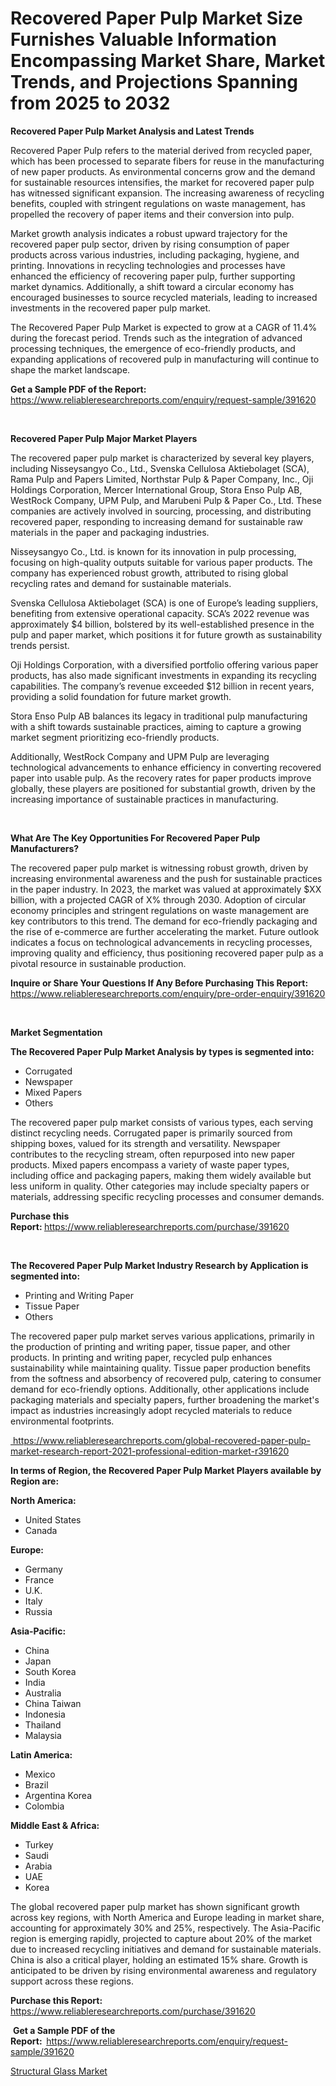 <p><h1>Recovered Paper Pulp Market Size Furnishes Valuable Information Encompassing Market Share, Market Trends, and Projections Spanning from 2025 to 2032</h1></p><p><strong>Recovered Paper Pulp Market Analysis and Latest Trends</strong></p>
<p><p>Recovered Paper Pulp refers to the material derived from recycled paper, which has been processed to separate fibers for reuse in the manufacturing of new paper products. As environmental concerns grow and the demand for sustainable resources intensifies, the market for recovered paper pulp has witnessed significant expansion. The increasing awareness of recycling benefits, coupled with stringent regulations on waste management, has propelled the recovery of paper items and their conversion into pulp.</p><p>Market growth analysis indicates a robust upward trajectory for the recovered paper pulp sector, driven by rising consumption of paper products across various industries, including packaging, hygiene, and printing. Innovations in recycling technologies and processes have enhanced the efficiency of recovering paper pulp, further supporting market dynamics. Additionally, a shift toward a circular economy has encouraged businesses to source recycled materials, leading to increased investments in the recovered paper pulp market.</p><p>The Recovered Paper Pulp Market is expected to grow at a CAGR of 11.4% during the forecast period. Trends such as the integration of advanced processing techniques, the emergence of eco-friendly products, and expanding applications of recovered pulp in manufacturing will continue to shape the market landscape.</p></p>
<p><strong>Get a Sample PDF of the Report:&nbsp;</strong> <a href="https://www.reliableresearchreports.com/enquiry/request-sample/391620?utm_campaign=1581&utm_medium=2&utm_source=Github&utm_content=ia&utm_term=16012025&utm_id=recovered-paper-pulp">https://www.reliableresearchreports.com/enquiry/request-sample/391620</a></p>
<p>&nbsp;</p>
<p><strong>Recovered Paper Pulp Major Market Players</strong></p>
<p><p>The recovered paper pulp market is characterized by several key players, including Nisseysangyo Co., Ltd., Svenska Cellulosa Aktiebolaget (SCA), Rama Pulp and Papers Limited, Northstar Pulp & Paper Company, Inc., Oji Holdings Corporation, Mercer International Group, Stora Enso Pulp AB, WestRock Company, UPM Pulp, and Marubeni Pulp & Paper Co., Ltd. These companies are actively involved in sourcing, processing, and distributing recovered paper, responding to increasing demand for sustainable raw materials in the paper and packaging industries.</p><p>Nisseysangyo Co., Ltd. is known for its innovation in pulp processing, focusing on high-quality outputs suitable for various paper products. The company has experienced robust growth, attributed to rising global recycling rates and demand for sustainable materials. </p><p>Svenska Cellulosa Aktiebolaget (SCA) is one of Europe’s leading suppliers, benefiting from extensive operational capacity. SCA’s 2022 revenue was approximately $4 billion, bolstered by its well-established presence in the pulp and paper market, which positions it for future growth as sustainability trends persist.</p><p>Oji Holdings Corporation, with a diversified portfolio offering various paper products, has also made significant investments in expanding its recycling capabilities. The company’s revenue exceeded $12 billion in recent years, providing a solid foundation for future market growth.</p><p>Stora Enso Pulp AB balances its legacy in traditional pulp manufacturing with a shift towards sustainable practices, aiming to capture a growing market segment prioritizing eco-friendly products. </p><p>Additionally, WestRock Company and UPM Pulp are leveraging technological advancements to enhance efficiency in converting recovered paper into usable pulp. As the recovery rates for paper products improve globally, these players are positioned for substantial growth, driven by the increasing importance of sustainable practices in manufacturing.</p></p>
<p>&nbsp;</p>
<p><strong>What Are The Key Opportunities For Recovered Paper Pulp Manufacturers?</strong></p>
<p><p>The recovered paper pulp market is witnessing robust growth, driven by increasing environmental awareness and the push for sustainable practices in the paper industry. In 2023, the market was valued at approximately $XX billion, with a projected CAGR of X% through 2030. Adoption of circular economy principles and stringent regulations on waste management are key contributors to this trend. The demand for eco-friendly packaging and the rise of e-commerce are further accelerating the market. Future outlook indicates a focus on technological advancements in recycling processes, improving quality and efficiency, thus positioning recovered paper pulp as a pivotal resource in sustainable production.</p></p>
<p><strong>Inquire or Share Your Questions If Any Before Purchasing This Report:</strong> <a href="https://www.reliableresearchreports.com/enquiry/pre-order-enquiry/391620?utm_campaign=1581&utm_medium=2&utm_source=Github&utm_content=ia&utm_term=16012025&utm_id=recovered-paper-pulp">https://www.reliableresearchreports.com/enquiry/pre-order-enquiry/391620</a></p>
<p>&nbsp;</p>
<p><strong>Market Segmentation</strong></p>
<p><strong>The Recovered Paper Pulp Market Analysis by types is segmented into:</strong></p>
<p><ul><li>Corrugated</li><li>Newspaper</li><li>Mixed Papers</li><li>Others</li></ul></p>
<p><p>The recovered paper pulp market consists of various types, each serving distinct recycling needs. Corrugated paper is primarily sourced from shipping boxes, valued for its strength and versatility. Newspaper contributes to the recycling stream, often repurposed into new paper products. Mixed papers encompass a variety of waste paper types, including office and packaging papers, making them widely available but less uniform in quality. Other categories may include specialty papers or materials, addressing specific recycling processes and consumer demands.</p></p>
<p><strong>Purchase this Report:&nbsp;</strong><a href="https://www.reliableresearchreports.com/purchase/391620?utm_campaign=1581&utm_medium=2&utm_source=Github&utm_content=ia&utm_term=16012025&utm_id=recovered-paper-pulp">https://www.reliableresearchreports.com/purchase/391620</a></p>
<p>&nbsp;</p>
<p><strong>The Recovered Paper Pulp Market Industry Research by Application is segmented into:</strong></p>
<p><ul><li>Printing and Writing Paper</li><li>Tissue Paper</li><li>Others</li></ul></p>
<p><p>The recovered paper pulp market serves various applications, primarily in the production of printing and writing paper, tissue paper, and other products. In printing and writing paper, recycled pulp enhances sustainability while maintaining quality. Tissue paper production benefits from the softness and absorbency of recovered pulp, catering to consumer demand for eco-friendly options. Additionally, other applications include packaging materials and specialty papers, further broadening the market's impact as industries increasingly adopt recycled materials to reduce environmental footprints.</p></p>
<p><a href="https://www.reliableresearchreports.com/global-recovered-paper-pulp-market-research-report-2021-professional-edition-market-r391620?utm_campaign=1581&utm_medium=2&utm_source=Github&utm_content=ia&utm_term=16012025&utm_id=recovered-paper-pulp">&nbsp;https://www.reliableresearchreports.com/global-recovered-paper-pulp-market-research-report-2021-professional-edition-market-r391620</a></p>
<p><strong>In terms of Region, the Recovered Paper Pulp Market Players available by Region are:</strong></p>
<p>
    <p> <strong> North America: </strong>
        <ul>
            <li>United States</li>
            <li>Canada</li>
        </ul>
        </p> 
    <p> <strong> Europe: </strong>
        <ul>
            <li>Germany</li>
            <li>France</li>
            <li>U.K.</li>
            <li>Italy</li>
            <li>Russia</li>
        </ul>
        </p> 
    <p> <strong> Asia-Pacific: </strong>
        <ul>
            <li>China</li>
            <li>Japan</li>
            <li>South Korea</li>
            <li>India</li>
            <li>Australia</li>
            <li>China Taiwan</li>
            <li>Indonesia</li>
            <li>Thailand</li>
            <li>Malaysia</li>
        </ul>
        </p> 
    <p> <strong> Latin America: </strong>
        <ul>
            <li>Mexico</li>
            <li>Brazil</li>
            <li>Argentina Korea</li>
            <li>Colombia</li>
        </ul>
        </p> 
    <p> <strong> Middle East & Africa: </strong>
        <ul>
            <li>Turkey</li>
            <li>Saudi</li>
            <li>Arabia</li>
            <li>UAE</li>
            <li>Korea</li>
        </ul>
    </p>
    </p>
<p><p>The global recovered paper pulp market has shown significant growth across key regions, with North America and Europe leading in market share, accounting for approximately 30% and 25%, respectively. The Asia-Pacific region is emerging rapidly, projected to capture about 20% of the market due to increased recycling initiatives and demand for sustainable materials. China is also a critical player, holding an estimated 15% share. Growth is anticipated to be driven by rising environmental awareness and regulatory support across these regions.</p></p>
<p><strong>Purchase this Report: </strong><a href="https://www.reliableresearchreports.com/purchase/391620?utm_campaign=1581&utm_medium=2&utm_source=Github&utm_content=ia&utm_term=16012025&utm_id=recovered-paper-pulp">https://www.reliableresearchreports.com/purchase/391620</a></p>
<p>&nbsp;<strong>Get a Sample PDF of the Report:&nbsp;&nbsp;</strong><a href="https://www.reliableresearchreports.com/enquiry/request-sample/391620?utm_campaign=1581&utm_medium=2&utm_source=Github&utm_content=ia&utm_term=16012025&utm_id=recovered-paper-pulp">https://www.reliableresearchreports.com/enquiry/request-sample/391620</a></p>
<p><strong></strong></p>
<p><p><a href="https://github.com/mookiesville/Market-Research-Report-List-1/blob/main/structural-glass-market.md?utm_campaign=1581&utm_medium=2&utm_source=Github&utm_content=ia&utm_term=16012025&utm_id=recovered-paper-pulp">Structural Glass Market</a></p></p>